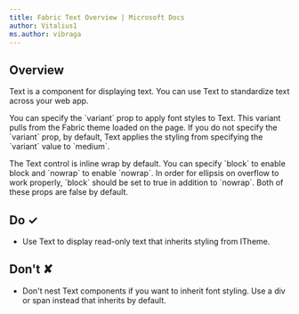 ```yaml
---
title: Fabric Text Overview | Microsoft Docs
author: Vitalius1
ms.author: vibraga
---
```


## Overview
Text is a component for displaying text.
You can use Text to standardize text across your web app.

You can specify the &#x60;variant&#x60; prop to apply font styles to Text.
This variant pulls from the Fabric theme loaded on the page.
If you do not specify the &#x60;variant&#x60; prop, by default, Text applies the styling from specifying the &#x60;variant&#x60; value to &#x60;medium&#x60;.

The Text control is inline wrap by default.
You can specify &#x60;block&#x60; to enable block and &#x60;nowrap&#x60; to enable &#x60;nowrap&#x60;.
In order for ellipsis on overflow to work properly, &#x60;block&#x60; should be set to true in addition to &#x60;nowrap&#x60;.
Both of these props are false by default.



## Do &#10003;
- Use Text to display read-only text that inherits styling from ITheme.

## Don't &#10008;
- Don&#39;t nest Text components if you want to inherit font styling. Use a div or span instead that inherits by default.